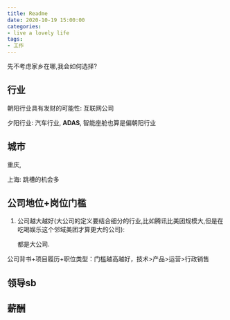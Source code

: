 ```yaml
---
title: Readme
date: 2020-10-19 15:00:00
categories:
- live a lovely life
tags:
- 工作
---
```


先不考虑家乡在哪,我会如何选择?

## 行业

朝阳行业具有发财的可能性: 互联网公司

夕阳行业: 汽车行业, **ADAS**, 智能座舱也算是偏朝阳行业

## 城市

重庆,

上海: 跳槽的机会多

## 公司地位+岗位门槛

1. 公司越大越好(大公司的定义要结合细分的行业,比如腾讯比美团规模大,但是在吃喝娱乐这个邻域美团才算更大的公司): 

   都是大公司.

公司背书+项目履历+职位类型：门槛越高越好，技术>产品>运营>行政销售

## 领导sb



## 薪酬

